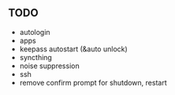 ## TODO
- autologin
- apps
- keepass autostart (&auto unlock)
- syncthing
- noise suppression
- ssh
- remove confirm prompt for shutdown, restart
